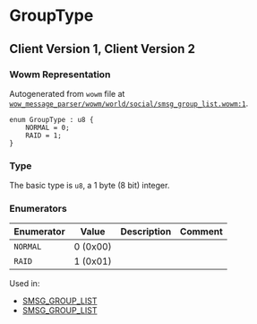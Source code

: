 # GroupType

## Client Version 1, Client Version 2

### Wowm Representation

Autogenerated from `wowm` file at [`wow_message_parser/wowm/world/social/smsg_group_list.wowm:1`](https://github.com/gtker/wow_messages/tree/main/wow_message_parser/wowm/world/social/smsg_group_list.wowm#L1).

```rust,ignore
enum GroupType : u8 {
    NORMAL = 0;
    RAID = 1;
}
```
### Type
The basic type is `u8`, a 1 byte (8 bit) integer.
### Enumerators
| Enumerator | Value  | Description | Comment |
| --------- | -------- | ----------- | ------- |
| `NORMAL` | 0 (0x00) |  |  |
| `RAID` | 1 (0x01) |  |  |

Used in:
* [SMSG_GROUP_LIST](smsg_group_list.md)
* [SMSG_GROUP_LIST](smsg_group_list.md)

